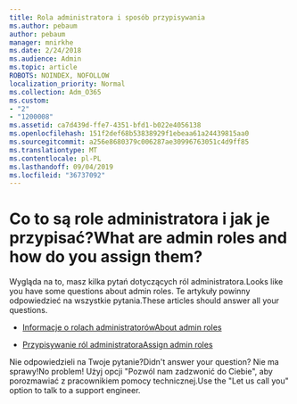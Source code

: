 ```yaml
---
title: Rola administratora i sposób przypisywania
ms.author: pebaum
author: pebaum
manager: mnirkhe
ms.date: 2/24/2018
ms.audience: Admin
ms.topic: article
ROBOTS: NOINDEX, NOFOLLOW
localization_priority: Normal
ms.collection: Adm_O365
ms.custom:
- "2"
- "1200008"
ms.assetid: ca7d439d-ffe7-4351-bfd1-b022e4056138
ms.openlocfilehash: 151f2def68b53838929f1ebeaa61a24439815aa0
ms.sourcegitcommit: a256e8680379c006287ae30996763051c4d9ff85
ms.translationtype: MT
ms.contentlocale: pl-PL
ms.lasthandoff: 09/04/2019
ms.locfileid: "36737092"
---
```

# <a name="what-are-admin-roles-and-how-do-you-assign-them"></a><span data-ttu-id="4f345-102">Co to są role administratora i jak je przypisać?</span><span class="sxs-lookup"><span data-stu-id="4f345-102">What are admin roles and how do you assign them?</span></span>

<span data-ttu-id="4f345-103">Wygląda na to, masz kilka pytań dotyczących ról administratora.</span><span class="sxs-lookup"><span data-stu-id="4f345-103">Looks like you have some questions about admin roles.</span></span> <span data-ttu-id="4f345-104">Te artykuły powinny odpowiedzieć na wszystkie pytania.</span><span class="sxs-lookup"><span data-stu-id="4f345-104">These articles should answer all your questions.</span></span>
  
- [<span data-ttu-id="4f345-105">Informacje o rolach administratorów</span><span class="sxs-lookup"><span data-stu-id="4f345-105">About admin roles</span></span>](https://docs.microsoft.com/office365/admin/add-users/about-admin-roles)

- [<span data-ttu-id="4f345-106">Przypisywanie ról administratora</span><span class="sxs-lookup"><span data-stu-id="4f345-106">Assign admin roles</span></span>](https://docs.microsoft.com/office365/admin/add-users/assign-admin-roles)

<span data-ttu-id="4f345-107">Nie odpowiedzieli na Twoje pytanie?</span><span class="sxs-lookup"><span data-stu-id="4f345-107">Didn't answer your question?</span></span> <span data-ttu-id="4f345-108">Nie ma sprawy!</span><span class="sxs-lookup"><span data-stu-id="4f345-108">No problem!</span></span> <span data-ttu-id="4f345-109">Użyj opcji "Pozwól nam zadzwonić do Ciebie", aby porozmawiać z pracownikiem pomocy technicznej.</span><span class="sxs-lookup"><span data-stu-id="4f345-109">Use the "Let us call you" option to talk to a support engineer.</span></span>
  